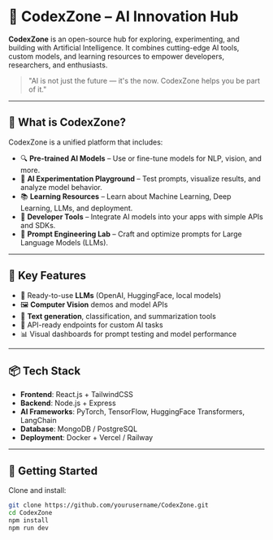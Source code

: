 # 🤖 CodexZone – AI Innovation Hub

**CodexZone** is an open-source hub for exploring, experimenting, and building with Artificial Intelligence. It combines cutting-edge AI tools, custom models, and learning resources to empower developers, researchers, and enthusiasts.

> "AI is not just the future — it's the now. CodexZone helps you be part of it."

---

## 🧠 What is CodexZone?

CodexZone is a unified platform that includes:

- 🔍 **Pre-trained AI Models** – Use or fine-tune models for NLP, vision, and more.
- 🧪 **AI Experimentation Playground** – Test prompts, visualize results, and analyze model behavior.
- 📚 **Learning Resources** – Learn about Machine Learning, Deep Learning, LLMs, and deployment.
- 🧰 **Developer Tools** – Integrate AI models into your apps with simple APIs and SDKs.
- 🧵 **Prompt Engineering Lab** – Craft and optimize prompts for Large Language Models (LLMs).

---

## 🧩 Key Features

- 🧠 Ready-to-use **LLMs** (OpenAI, HuggingFace, local models)
- 🖼️ **Computer Vision** demos and model APIs
- 🧾 **Text generation**, classification, and summarization tools
- 🔧 API-ready endpoints for custom AI tasks
- 📊 Visual dashboards for prompt testing and model performance

---

## 📦 Tech Stack

- **Frontend**: React.js + TailwindCSS
- **Backend**: Node.js + Express
- **AI Frameworks**: PyTorch, TensorFlow, HuggingFace Transformers, LangChain
- **Database**: MongoDB / PostgreSQL
- **Deployment**: Docker + Vercel / Railway

---

## 🚀 Getting Started

Clone and install:

```bash
git clone https://github.com/yourusername/CodexZone.git
cd CodexZone
npm install
npm run dev
```

